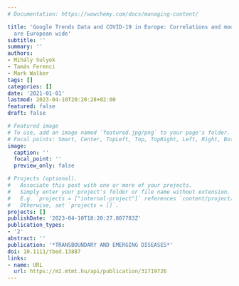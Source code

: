 ```yaml
---
# Documentation: https://wowchemy.com/docs/managing-content/

title: 'Google Trends Data and COVID‐19 in Europe: Correlations and model enhancement
  are European wide'
subtitle: ''
summary: ''
authors:
- Mihály Sulyok
- Tamás Ferenci
- Mark Walker
tags: []
categories: []
date: '2021-01-01'
lastmod: 2023-04-10T20:20:28+02:00
featured: false
draft: false

# Featured image
# To use, add an image named `featured.jpg/png` to your page's folder.
# Focal points: Smart, Center, TopLeft, Top, TopRight, Left, Right, BottomLeft, Bottom, BottomRight.
image:
  caption: ''
  focal_point: ''
  preview_only: false

# Projects (optional).
#   Associate this post with one or more of your projects.
#   Simply enter your project's folder or file name without extension.
#   E.g. `projects = ["internal-project"]` references `content/project/deep-learning/index.md`.
#   Otherwise, set `projects = []`.
projects: []
publishDate: '2023-04-10T18:20:27.807783Z'
publication_types:
- '2'
abstract: ''
publication: '*TRANSBOUNDARY AND EMERGING DISEASES*'
doi: 10.1111/tbed.13887
links:
- name: URL
  url: https://m2.mtmt.hu/api/publication/31719726
---
```

